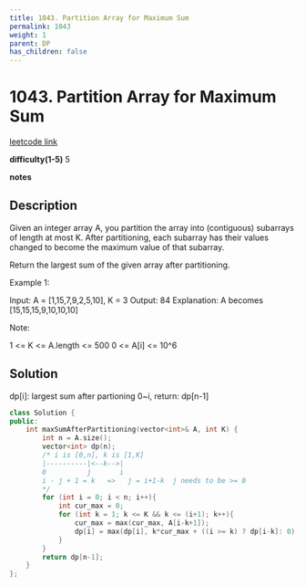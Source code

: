 ```yaml
---
title: 1043. Partition Array for Maximum Sum
permalink: 1043
weight: 1
parent: DP
has_children: false
---
```

# 1043. Partition Array for Maximum Sum
[leetcode link](https://leetcode.com/problems/partition-array-for-maximum-sum/)

**difficulty(1-5)** 
5

**notes**   


## Description
Given an integer array A, you partition the array into (contiguous) subarrays of length at most K.  After partitioning, each subarray has their values changed to become the maximum value of that subarray.

Return the largest sum of the given array after partitioning.

 

Example 1:

Input: A = [1,15,7,9,2,5,10], K = 3
Output: 84
Explanation: A becomes [15,15,15,9,10,10,10]
 

Note:

1 <= K <= A.length <= 500
0 <= A[i] <= 10^6

## Solution
dp[i]: largest sum after partioning 0~i,
return: dp[n-1]

```c++
class Solution {
public:
    int maxSumAfterPartitioning(vector<int>& A, int K) {
        int n = A.size();
        vector<int> dp(n);
        /* i is [0,n], k is [1,K]
        |----------|<--k-->|
        0          j       i
        i - j + 1 = k   =>   j = i+1-k  j needs to be >= 0
        */
        for (int i = 0; i < n; i++){
            int cur_max = 0;
            for (int k = 1; k <= K && k <= (i+1); k++){
                cur_max = max(cur_max, A[i-k+1]);
                dp[i] = max(dp[i], k*cur_max + ((i >= k) ? dp[i-k]: 0));
            }
        }
        return dp[n-1];
    }
};
```



